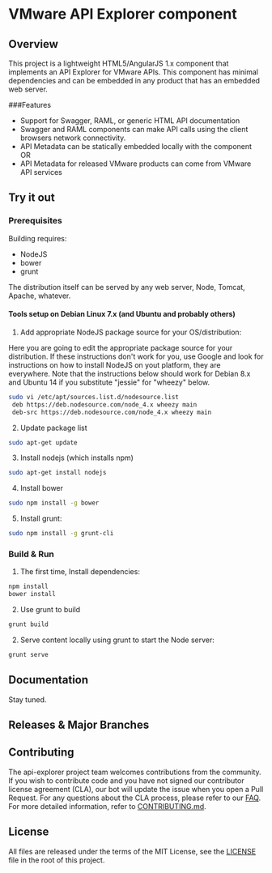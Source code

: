 # VMware API Explorer component

## Overview
This project is a lightweight HTML5/AngularJS 1.x component that implements an API Explorer for VMware APIs.  This
component has minimal dependencies and can be embedded in any product that has an embedded web server.

###Features
* Support for Swagger, RAML, or generic HTML API documentation
* Swagger and RAML components can make API calls using the client browsers network connectivity.
* API Metadata can be statically embedded locally with the component OR
* API Metadata for released VMware products can come from VMware API services

## Try it out

### Prerequisites

Building requires:
* NodeJS
* bower
* grunt

The distribution itself can be served by any web server, Node, Tomcat, Apache, whatever.

#### Tools setup on Debian Linux 7.x (and Ubuntu and probably others)
1. Add appropriate NodeJS package source for your OS/distribution:

Here you are going to edit the appropriate package source for your distribution.  If these instructions don't work for you, use Google and look for instructions on how to install NodeJS on yout platform, they are everywhere. Note
that the instructions below should work for Debian 8.x and Ubuntu 14 if you substitute "jessie" for "wheezy" below.
```bash
sudo vi /etc/apt/sources.list.d/nodesource.list
 deb https://deb.nodesource.com/node_4.x wheezy main
 deb-src https://deb.nodesource.com/node_4.x wheezy main
```
2. Update package list
```bash
sudo apt-get update
```
3. Install nodejs (which installs npm)
```bash
sudo apt-get install nodejs
```
4. Install bower
```bash
sudo npm install -g bower
```
5. Install grunt:
```bash
sudo npm install -g grunt-cli
```
### Build & Run
1. The first time, Install dependencies:
```bash
npm install
bower install
```
2. Use grunt to build
```bash
grunt build
```
2. Serve content locally using grunt to start the Node server:
```bash
grunt serve
```
## Documentation
Stay tuned.

## Releases & Major Branches

## Contributing
The api-explorer project team welcomes contributions from the community. If you wish to contribute code and you have not
signed our contributor license agreement (CLA), our bot will update the issue when you open a Pull Request. For any
questions about the CLA process, please refer to our [FAQ](https://cla.vmware.com/faq). For more detailed information,
refer to [CONTRIBUTING.md](CONTRIBUTING.md).

## License
All files are released under the terms of the MIT License, see the [LICENSE](LICENSE) file in the root of this project.
